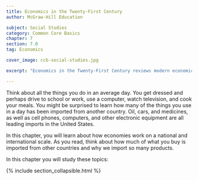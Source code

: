 ```yaml
---
title: Economics in the Twenty-First Century
author: McGraw-Hill Education

subject: Social Studies
category: Common Core Basics
chapter: 7
section: 7.0
tag: Economics

cover_image: ccb-social-studies.jpg

excerpt: "Economics in the Twenty-First Century reviews modern economics from national and global perspectives."

---
```

Think about all the things you do in an average day. You get dressed and perhaps drive to school or work, use a computer, watch television, and cook your meals. You might be surprised to learn how many of the things you use in a day has been imported from another country. Oil, cars, and medicines, as well as cell phones, computers, and other electronic equipment are all leading imports in the United States.

In this chapter, you will learn about how economies work on a national and international scale. As you read, think about how much of what you buy is imported from other countries and why we import so many products.

In this chapter you will study these topics:

{% include section_collapsible.html %}
